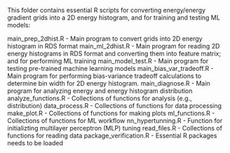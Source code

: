 This folder contains essential R scripts for converting energy/energy gradient grids into a 2D energy histogram, and for training and testing ML models:

main_prep_2dhist.R        - Main program to convert grids into 2D energy histogram in RDS format 
main_ml_2dhist.R          - Main program for reading 2D energy histograms in RDS format and converting them into feature matrix; and for performing ML training
main_model_test.R         - Main program for testing pre-trained machine learning models
main_bias_var_tradeoff.R  - Main program for performing bias-variance tradeoff calculations to determine bin width for 2D energy histogram.
main_diagnose.R           - Main program for analyzing energy and energy histogram distribution
analyze_functions.R       - Collections of functions for analysis (e.g., distribution)
data_process.R            - Collections of functions for data processing
make_plot.R               - Collections of functions for making plots
ml_functions.R            - Collections of functions for ML workflow
nn_hypertunning.R         - Function for initializting multilayer perceptron (MLP) tuning
read_files.R              - Collections of functions for reading data
package_verification.R    - Essential R packages needs to be loaded
